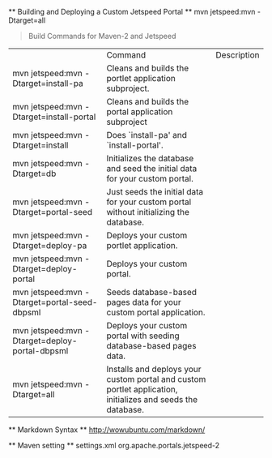 ** Building and Deploying a Custom Jetspeed Portal **
mvn jetspeed:mvn -Dtarget=all

> Build Commands for Maven-2 and Jetspeed


<table>
	<th>
		<td>Command</td>
		<td>Description</td>
	</th>
    <tr>
        <td>mvn jetspeed:mvn -Dtarget=install-pa</td>
        <td>Cleans and builds the portlet application subproject.</td>
    </tr>
    <tr>
        <td>mvn jetspeed:mvn -Dtarget=install-portal</td>
        <td>Cleans and builds the portal application subproject</td>
    </tr>
    <tr>
        <td>mvn jetspeed:mvn -Dtarget=install</td>
        <td>Does `install-pa' and `install-portal'.	</td>
    </tr>
    <tr>
        <td>mvn jetspeed:mvn -Dtarget=db</td>
        <td>Initializes the database and seed the initial data for your custom portal.</td>
    </tr>
    <tr>
        <td>mvn jetspeed:mvn -Dtarget=portal-seed</td>
        <td>Just seeds the initial data for your custom portal without initializing the database.</td>
    </tr>
    <tr>
        <td>mvn jetspeed:mvn -Dtarget=deploy-pa</td>
        <td>Deploys your custom portlet application.</td>
    </tr>
    <tr>
        <td>mvn jetspeed:mvn -Dtarget=deploy-portal</td>
        <td>Deploys your custom portal.</td>
    </tr>
    <tr>
        <td>mvn jetspeed:mvn -Dtarget=portal-seed-dbpsml</td>
        <td>Seeds database-based pages data for your custom portal application.</td>
    </tr>
    <tr>
        <td>mvn jetspeed:mvn -Dtarget=deploy-portal-dbpsml</td>
        <td>Deploys your custom portal with seeding database-based pages data.</td>
    </tr>
    <tr>
        <td>mvn jetspeed:mvn -Dtarget=all</td>
        <td>Installs and deploys your custom portal and custom portlet application, initializes and seeds the database.</td>
    </tr>    
</table>

** Markdown Syntax **
http://wowubuntu.com/markdown/

** Maven setting **
settings.xml 
<settings xmlns="http://maven.apache.org/POM/4.0.0"
   xmlns:xsi="http://www.w3.org/2001/XMLSchema-instance"
   xsi:schemaLocation="http://maven.apache.org/POM/4.0.0 
       http://maven.apache.org/xsd/settings-1.0.0.xsd">
  <pluginGroups>
    <pluginGroup>org.apache.portals.jetspeed-2</pluginGroup>
  </pluginGroups>       
</settings>
